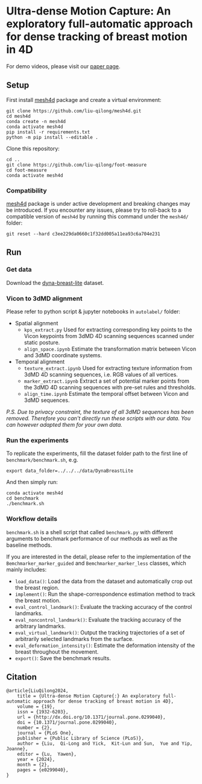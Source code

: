 # Ultra-dense Motion Capture: An exploratory full-automatic approach for dense tracking of breast motion in 4D

For demo videos, please visit our [paper page](https://liu-qilong.github.io/udmc/).

## Setup

First install [mesh4d](https://github.com/liu-qilong/mesh4d) package and create a virtual environment:

```
git clone https://github.com/liu-qilong/mesh4d.git
cd mesh4d
conda create -n mesh4d
conda activate mesh4d
pip install -r requirements.txt
python -m pip install --editable .
```

Clone this repository:

```
cd ..
git clone https://github.com/liu-qilong/foot-measure
cd foot-measure
conda activate mesh4d
```

### Compatibility

[mesh4d](https://github.com/liu-qilong/mesh4d) package is under active development and breaking changes may be introduced. If you encounter any issues, please try to roll-back to a compatible version of `mesh4d` by running this command under the `mesh4d/` folder:

```
git reset --hard c3ee229da0660c1f32dd005a11ea93c6a704e231
```

## Run

### Get data

Download the [dyna-breast-lite](https://huggingface.co/datasets/liu-qilong/dyna-breast-lite/tree/main) dataset.

### Vicon to 3dMD alignment

Please refer to python script & jupyter notebooks in `autolabel/` folder:

- Spatial alignment
    - `kps_extract.py`
    Used for extracting corresponding key points to the Vicon keypoints from 3dMD 4D scanning sequences scanned under static posture.
    - `align_space.ipynb`
    Estimate the transformation matrix between Vicon and 3dMD coordinate systems.
- Temporal alignment
    - `texture_extract.ipynb`
    Used for extracting texture information from 3dMD 4D scanning sequences, i.e. RGB values of all vertices.
    - `marker_extract.ipynb`
    Extract a set of potential marker points from the 3dMD 4D scanning sequences with pre-set rules and thresholds.
    - `align_time.ipynb`
    Estimate the temporal offset between Vicon and 3dMD sequences.

_P.S. Due to privacy constraint, the texture of all 3dMD sequences has been removed. Therefore you can't directly run these scripts with our data. You can however adapted them for your own data._

### Run the experiments

To replicate the experiments, fill the dataset folder path to the first line of `benchmark/benchmark.sh`, e.g.

```
export data_folder=../../../data/DynaBreastLite
```

And then simply run:

```
conda activate mesh4d
cd benchmark
./benchmark.sh
```

### Workflow details

`benchmark.sh` is a shell script that called `benchmark.py` with different arguments to benchmark performance of our methods as well as the baseline methods.

If you are interested in the detail, please refer to the implementation of the `Bemchmarker_marker_guided` and `Bemchmarker_marker_less` classes, which mainly includes:

- `load_data()`: Load the data from the dataset and automatically crop out the breast region.
- `implement()`: Run the shape-correspondence estimation method to track the breast motion.
- `eval_control_landmark()`: Evaluate the tracking accuracy of the control landmarks.
- `eval_noncontrol_landmark()`: Evaluate the tracking accuracy of the arbitrary landmarks.
- `eval_virtual_landmark()`: Output the tracking trajectories of a set of arbitrarily selected landmarks from the surface.
- `eval_deformation_intensity()`: Estimate the deformation intensity of the breast throughout the movement.
- `export()`: Save the benchmark results.

## Citation

```
@article{LiuQilong2024,
	title = {Ultra-dense Motion Capture{:} An exploratory full-automatic approach for dense tracking of breast motion in 4D},
	volume = {19},
	issn = {1932-6203},
	url = {http://dx.doi.org/10.1371/journal.pone.0299040},
	doi = {10.1371/journal.pone.0299040},
	number = {2},
	journal = {PLoS One},
	publisher = {Public Library of Science (PLoS)},
	author = {Liu,  Qi-Long and Yick,  Kit-Lun and Sun,  Yue and Yip,  Joanne},
	editor = {Lu,  Yawen},
	year = {2024},
	month = {2},
	pages = {e0299040},
}

```
